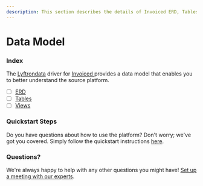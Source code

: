 ```yaml
---
description: This section describes the details of Invoiced ERD, Tables, and Views.
---
```


# Data Model

### Index

The  [Lyftrondata](https://www.lyftrondata.com/) driver for [Invoiced](https://www.lyftrondata.com/integration/invoiced/)[ ](https://www.lyftrondata.com/integration/invoiced/)provides a data model that enables you to better understand the source platform.

* [ ] [ERD](../../../finance-analytics/invoiced/data-model/erd.md)
* [ ] [Tables](../../../finance-analytics/invoiced/data-model/tables.md)
* [ ] [Views](../../../finance-analytics/invoiced/data-model/views.md)

### Quickstart Steps

Do you have questions about how to use the platform? Don't worry; we've got you covered. Simply follow the quickstart instructions [here](../../../../quickstart-steps.md).

### Questions? <a href="#questions" id="questions"></a>

We're always happy to help with any other questions you might have! [Set up a meeting with our experts](https://www.lyftrondata.com/book-a-meeting/).

